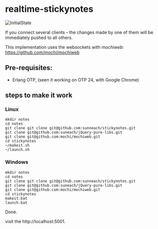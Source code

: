 # realtime-stickynotes

![InitialState](https://user-images.githubusercontent.com/96718/134396639-3bb8de57-2465-45a0-b4e4-01aba42f334b.JPG)

If you connect several clients - the changes made by one of them will be immediately pushed to all others.

This implementation uses the websockets with *mochiweb*: https://github.com/mochi/mochiweb

## Pre-requisites:

- Erlang OTP, (seen it working on OTP 24, with Google Chrome)

## steps to make it work
### Linux
```shell
mkdir notes
cd notes
git clone git clone git@github.com:sunneach/stickynotes.git
git clone git@github.com:suneach/jQuery-pure-libs.git
git clone git@github.com:mochi/mochiweb.git
cd stickynotes
~/makeit.sh
~/launch.sh
```
### Windows
```batch
mkdir notes
cd notes
git clone git clone git@github.com:sunneach/stickynotes.git
git clone git@github.com:suneach/jQuery-pure-libs.git
git clone git@github.com:mochi/mochiweb.git
cd stickynotes
makeit.bat
launch.bat
```
Done.

visit the http://localhost:5001.


